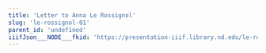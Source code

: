 ```yaml
---
title: 'Letter to Anna Le Rossignol'
slug: 'le-rossignol-01'
parent_id: 'undefined'
iiifJson___NODE___fkid: 'https://presentation-iiif.library.nd.edu/le-rossignol-01/manifest2'
---
```

